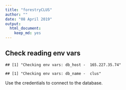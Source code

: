 ```yaml
---
title: "forestryCLUS"
author: ""
date: "08 April 2019"
output:
  html_document: 
    keep_md: yes
---
```


<!--
Copyright 2020 Province of British Columbia
 
Licensed under the Apache License, Version 2.0 (the "License");
you may not use this file except in compliance with the License.
You may obtain a copy of the License at
 
http://www.apache.org/licenses/LICENSE-2.0
 
Unless required by applicable law or agreed to in writing, software distributed under the License is distributed on an "AS IS" BASIS,
WITHOUT WARRANTIES OR CONDITIONS OF ANY KIND, either express or implied.
See the License for the specific language governing permissions and limitations under the License.-->

## Check reading env vars


```
## [1] "Checking env vars: db_host -  165.227.35.74"
```

```
## [1] "Checking env vars: db_name -  clus"
```

Use the credentials to connect to the database.


